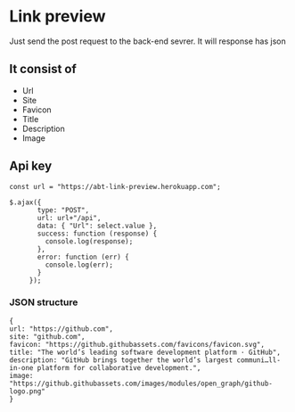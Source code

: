 # Link preview 

Just send the post request to the back-end sevrer. It will
 response has json 
 <br>
 ## It consist of 
  - Url
  - Site
  - Favicon
  - Title
  - Description
  - Image

 ## Api key
 
 `const url = "https://abt-link-preview.herokuapp.com";`


 ``` 
 $.ajax({
        type: "POST",
        url: url+"/api",
        data: { "Url": select.value },
        success: function (response) {
          console.log(response);
        },
        error: function (err) {
          console.log(err);
        }
      });
 ```

### JSON structure 
```
{
url: "https://github.com", 
site: "github.com", 
favicon: "https://github.githubassets.com/favicons/favicon.svg",
title: "The world’s leading software development platform · GitHub", 
description: "GitHub brings together the world’s largest communi…ll-in-one platform for collaborative development.",
image: "https://github.githubassets.com/images/modules/open_graph/github-logo.png"
}
```
